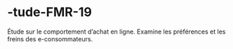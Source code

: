 # -tude-FMR-19
Étude sur le comportement d’achat en ligne. Examine les préférences et les freins des e-consommateurs.
